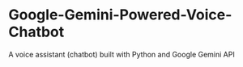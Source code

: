 # Google-Gemini-Powered-Voice-Chatbot
A voice assistant (chatbot) built with Python and Google Gemini API
